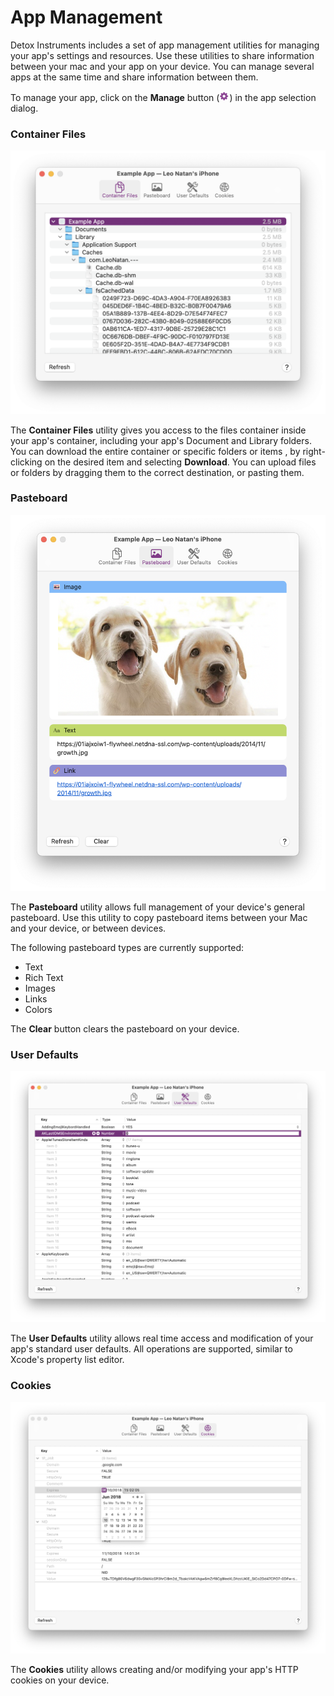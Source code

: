 # App Management

Detox Instruments includes a set of app management utilities for managing your app's settings and resources. Use these utilities to share information between your mac and your app on your device. You can manage several apps at the same time and share information between them.

To manage your app, click on the **Manage** button (![Gear Button](Resources/Button_Manage.png)) in the app selection dialog.

### Container Files

![Container Files](Resources/Management_ContainerFiles.png)

The **Container Files** utility gives you access to the files container inside your app's container, including your app's Document and Library folders. You can download the entire container or specific folders or items , by right-clicking on the desired item and selecting **Download**. You can upload files or folders by dragging them to the correct destination, or pasting them.

### Pasteboard

![Pasteboard](Resources/Management_Pasteboard.png)

The **Pasteboard** utility allows full management of your device's general pasteboard. Use this utility to copy pasteboard items between your Mac and your device, or between devices.

The following pasteboard types are currently supported: 

- Text
- Rich Text
- Images
- Links
- Colors

The **Clear** button clears the pasteboard on your device.

### User Defaults

![User Defaults](Resources/Management_UserDefaults.png)

The **User Defaults** utility allows real time access and modification of your app's standard user defaults. All operations are supported, similar to Xcode's property list editor.

### Cookies

![Cookies](Resources/Management_Cookies.png)

The **Cookies** utility allows creating and/or modifying your app's HTTP cookies on your device.
